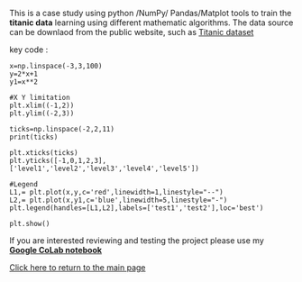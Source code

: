 This is a case study using python /NumPy/ Pandas/Matplot tools to train the **titanic data** learning using different mathematic algorithms. The data source can be downlaod from the public website, such as [Titanic dataset](https://www.kaggle.com/datasets/hesh97/titanicdataset-traincsv)

key code :
```
x=np.linspace(-3,3,100)
y=2*x+1
y1=x**2

#X Y limitation
plt.xlim((-1,2))
plt.ylim((-2,3))

ticks=np.linspace(-2,2,11)
print(ticks)

plt.xticks(ticks)
plt.yticks([-1,0,1,2,3],['level1','level2','level3','level4','level5'])

#Legend
L1,= plt.plot(x,y,c='red',linewidth=1,linestyle="--")
L2,= plt.plot(x,y1,c='blue',linewidth=5,linestyle="-")
plt.legend(handles=[L1,L2],labels=['test1','test2'],loc='best')

plt.show()
```

If you are interested reviewing and testing the project please use my [**Google CoLab notebook**](https://colab.research.google.com/drive/1FhjdinLX9dejz4spkXrhXDHuENXQM3Fq#updateTitle=true&folderId=1Q9EqShSEW9F3ULWA9Z6sSSbFlLBSQTmO)

[Click here to return to the main page](../README.md)
